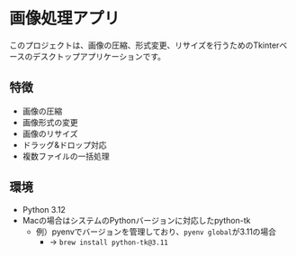 # 画像処理アプリ

このプロジェクトは、画像の圧縮、形式変更、リサイズを行うためのTkinterベースのデスクトップアプリケーションです。

## 特徴

- 画像の圧縮
- 画像形式の変更
- 画像のリサイズ
- ドラッグ&ドロップ対応
- 複数ファイルの一括処理

## 環境

- Python 3.12
- Macの場合はシステムのPythonバージョンに対応したpython-tk
    - 例）pyenvでバージョンを管理しており、`pyenv global`が3.11の場合
        - -> `brew install python-tk@3.11`
